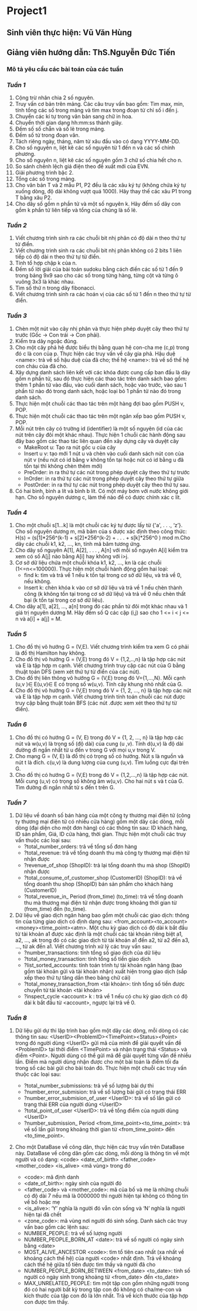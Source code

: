 # Project1
## Sinh viên thực hiện: Vũ Văn Hùng
## Giảng viên hướng dẫn: ThS.Nguyễn Đức Tiến
### Mô tả yêu cầu các bài toán của các tuần
### *Tuần 1*
1. Cộng trừ nhân chia 2 số nguyên. 
2. Truy vấn cơ bản trên mảng. Các câu truy vấn bao gồm: Tìm max, min, tính tổng các số trong mảng và tìm max trong đoạn từ chỉ số i đến j.
3. Chuyển các kí tự trong văn bản sang chữ in hoa.
4. Chuyển thời gian dạng hh:mm:ss thành giây.
5. Đếm số số chẵn và số lẻ trong mảng.
6. Đếm số từ trong đoạn văn.
7. Tách riêng ngày, tháng, năm từ xâu đầu vào có dạng YYYY-MM-DD.
8. Cho số nguyên n, liệt kê các số nguyên từ 1 đến n và các số chính phương. 
9. Cho số nguyên n, liệt kê các số nguyên gồm 3 chữ số chia hết cho n.
10. So sánh chênh lệch giá điện theo đề xuất mới của EVN.
11. Giải phương trình bậc 2.
12. Tổng các số trong mảng.
13. Cho văn bản T và 2 mẫu P1, P2 đều là các xâu ký tự (không chứa ký tự xuống dòng, độ dài không vượt quá 1000). Hãy thay thế các xâu P1 trong T bằng xâu P2.
14. Cho dãy số gồm n phần tử và một số nguyên k. Hãy đếm số dãy con gồm k phần tử liên tiếp và tổng của chúng là số lẻ.
    
### *Tuần 2*
1. Viết chương trình sinh ra các chuỗi bit nhị phân có độ dài n theo thứ tự từ điển.
2. Viết chương trình sinh ra các chuỗi bit nhị phân không có 2 bits 1 liên tiếp có độ dài n theo thứ tự từ điển.
3. Tính tổ hợp chập k của n.
4. Đếm số lời giải của bài toán sudoku bằng cách điền các số từ 1 đến 9 trong bảng 9x9 sao cho các số trong từng hàng, từng cột và từng ô vuông 3x3 là khác nhau.
5. Tìm số thứ n trong dãy fibonacci.
6. Viết chương trình sinh ra các hoán vị của các số từ 1 đến n theo thứ tự từ điển.
   
### *Tuần 3*
1. Chèn một nút vào cây nhị phân và thực hiện phép duyệt cây theo thứ tự trước (Gốc -> Con trái -> Con phải).
2. Kiểm tra dãy ngoặc đúng.
3. Cho một cây phả hệ được biểu thị bằng quan hệ con-cha mẹ (c,p) trong đó c là con của p. Thực hiện các truy vấn về cây gia phả. Hậu duệ \<name>: trả về số hậu duệ của <name> đã cho; thế hệ \<name>: trả về số thế hệ con cháu của <name> đã cho.
4. Xây dựng danh sách liên kết với các khóa được cung cấp ban đầu là dãy gồm n phần tử, sau đó thực hiện các thao tác trên danh sách bao gồm: thêm 1 phần tử vào đầu, vào cuối danh sách, hoặc vào trước, vào sau 1 phần tử nào đó trong danh sách, hoặc loại bỏ 1 phần tử nào đó trong danh sách.
5. Thực hiện một chuỗi các thao tác trên một hàng đợi bao gồm PUSH v, POP.
6. Thực hiện một chuỗi các thao tác trên một ngăn xếp bao gồm PUSH v, POP.
7. Mỗi nút trên cây có trường id (identifier) là một số nguyên (id của các nút trên cây đôi một khác nhau). Thực hiện 1 chuỗi các hành động sau đây bao gồm các thao tác liên quan đến xây dựng cây và duyệt cây
    - MakeRoot u: Tạo ra nút gốc u của cây
    - Insert u v: tạo mới 1 nút u và chèn vào cuối danh sách nút con của nút v (nếu nút có id bằng v không tồn tại hoặc nút có id bằng u đã tồn tại thì không chèn thêm mới)
    - PreOrder: in ra thứ tự các nút trong phép duyệt cây theo thứ tự trước
    - InOrder: in ra thứ tự các nút trong phép duyệt cây theo thứ tự giữa
    - PostOrder: in ra thứ tự các nút trong phép duyệt cây theo thứ tự sau.
8. Có hai bình, bình a lít và bình b lít. Có một máy bơm với nước không giới hạn. Cho số nguyên dương c, làm thế nào để có được chính xác c lít.

### *Tuần 4*
1. Cho một chuỗi s[1…k] là một chuỗi các ký tự được lấy từ {'a', . . ., ‘z’}. Cho số nguyên dương m, mã băm của s được xác định theo công thức: H(s) = (s[1]*256^(k-1) + s[2]*256^(k-2) + . . . + s[k]*256^0 ) mod m.Cho dãy các chuỗi k1, k2, …, kn, tính mã băm tương ứng.
2. Cho dãy số nguyên A[1], A[2], . . . , A[n] với mỗi số nguyên A[i] kiểm tra xem có số A[j] nào bằng A[i] hay không với i>j.
3. Cơ sở dữ liệu chứa một chuỗi khóa k1, k2, ..., kn là các chuỗi (1<=n<=100000). Thực hiện một chuỗi hành động gồm hai loại:
    - find k: tìm và trả về 1 nếu k tồn tại trong cơ sở dữ liệu, và trả về 0, nếu không.
    - Insert k: chèn khóa k vào cơ sở dữ liệu và trả về 1 nếu chèn thành công (k không tồn tại trong cơ sở dữ liệu) và trả về 0 nếu chèn thất bại (k tồn tại trong cơ sở dữ liệu).
4. Cho dãy a[1], a[2], ..., a[n] trong đó các phần tử đôi một khác nhau và 1 giá trị nguyên dương M. Hãy đếm số Q các cặp (i,j) sao cho 1 <= i < j <= n và a[i] + a[j] = M.

### *Tuần 5*
1. Cho đồ thị vô hướng G = (V,E). Viết chương trình kiểm tra xem G có phải là đồ thị Hamilton hay không.
2. Cho đồ thị vô hướng G = (V,E) trong đó V = {1,2,..,n} là tập hợp các nút và E là tập hợp m cạnh. Viết chương trình truy cập các nút của G bằng thuật toán DFS (xem xét thứ tự từ điển của các nút).
3. Cho đồ thị liên thông vô hướng G = (V,E) trong đó V={1,…,N}. Mỗi cạnh (u,v )∈ E(u,v)∈ E có trọng số w(u,v). Tính cây khung nhỏ nhất của G.
4. Cho đồ thị vô hướng G = (V,E) trong đó V = {1, 2, ..., n} là tập hợp các nút và E là tập hợp m cạnh. Viết chương trình tính toán chuỗi các nút được truy cập bằng thuật toán BFS (các nút .được xem xét theo thứ tự từ điển).
   
### *Tuần 6*
1. Cho đồ thị có hướng G = (V, E) trong đó V = {1, 2, ..., n} là tập hợp các nút và w(u,v) là trọng số (độ dài) của cung (u ,v). Tính d(u,v) là độ dài đường đi ngắn nhất từ u đến v trong G với mọi u,v trong V.
2. Cho mạng G = (V, E) là đồ thị có trọng số có hướng. Nút s là nguồn và nút t là đích. c(u,v) là dung lượng của cung (u,v). Tìm luồng cực đại trên G.
3. Cho đồ thị có hướng G = (V,E) trong đó V = {1,2,...,n} là tập hợp các nút. Mỗi cung (u,v) có trọng số không âm w(u,v). Cho hai nút s và t của G. Tìm đường đi ngắn nhất từ s đến t trên G.

### *Tuần 7*
1. Dữ liệu về doanh số bán hàng của một công ty thương mại điện tử (công ty thương mại điện tử có nhiều cửa hàng) gồm một dãy các dòng, mỗi dòng (đại diện cho một đơn hàng) có các thông tin sau: ID khách hàng, ID sản phẩm, Giá, ID cửa hàng, thời gian.
Thực hiện một chuỗi các truy vấn thuộc các loại sau:
    - ?total_number_orders: trả về tổng số đơn hàng
    - ?total_revenue: trả về tổng doanh thu mà công ty thương mại điện tử nhận được
    - ?revenue_of_shop (ShopID): trả lại tổng doanh thu mà shop (ShopID) nhận được
    - ?total_consume_of_customer_shop (CustomerID) (ShopID): trả về tổng doanh thu shop (ShopID) bán sản phẩm cho khách hàng (CustomerID)
    - ?total_revenue_in_ Period (from_time) (to_time): trả về tổng doanh thu mà thương mại điện tử nhận được trong khoảng thời gian từ (from_time) đến (to_time).
2. Dữ liệu về giao dịch ngân hàng bao gồm một chuỗi các giao dịch: thông tin của từng giao dịch có định dạng sau: \<from_account>\<to_account>\<money>\<time_point>\<atm>. Một chu kỳ giao dịch có độ dài k bắt đầu từ tài khoản a1 được xác định là một chuỗi các tài khoản riêng biệt a1, a2, …, ak trong đó có các giao dịch từ tài khoản a1 đến a2, từ a2 đến a3, …, từ ak đến a1.
Viết chương trình xử lý các truy vấn sau:
    - ?number_transactions: tính tổng số giao dịch của dữ liệu
    - ?total_money_transaction: tính tổng số tiền giao dịch
    - ?list_sorted_accounts: tính toán trình tự tài khoản ngân hàng (bao gồm tài khoản gửi và tài khoản nhận) xuất hiện trong giao dịch (sắp xếp theo thứ tự tăng dần theo bảng chữ cái)
    - ?total_money_transaction_from <tài khoản>: tính tổng số tiền được chuyển từ tài khoản <tài khoản>
    - ?inspect_cycle \<account> k : trả về 1 nếu có chu kỳ giao dịch có độ dài k bắt đầu từ \<account>, ngược lại trả về 0.

### *Tuần 8*
1. Dữ liệu gửi dự thi lập trình bao gồm một dãy các dòng, mỗi dòng có các thông tin sau: \<UserID>\<ProblemID>\<TimePoint>\<Status>\<Point> trong đó người dùng \<UserID> gửi mã của mình để giải quyết vấn đề \<ProblemID> tại thời điểm \<TimePoint> và nhận trạng thái \<Status> và điểm \<Point>. Người dùng có thể gửi mã để giải quyết từng vấn đề nhiều lần. Điểm mà người dùng nhận được cho một bài toán là điểm tối đa trong số các bài gửi cho bài toán đó. 
Thực hiện một chuỗi các truy vấn thuộc các loại sau:
    - ?total_number_submissions: trả về số lượng bài dự thi
    - ?number_error_submision: trả về số lượng bài gửi có trạng thái ERR
    - ?number_error_submision_of_user \<UserID>: trả về số lần gửi có trạng thái ERR của người dùng \<UserID>
    - ?total_point_of_user \<UserID>: trả về tổng điểm của người dùng \<UserID>
    - ?number_submission_ Period \<from_time_point>\<to_time_point>: trả về số lần gửi trong khoảng thời gian từ <from_time_point> đến <to_time_point>.

2. Cho một DataBase về công dân, thực hiện các truy vấn trên DataBase này. DataBase về công dân gồm các dòng, mỗi dòng là thông tin về một người và có dạng: \<code> <date_of_birth> <father_code> <mother_code> <is_alive> <mã vùng> trong đó
    - \<code>: mã định danh
    - <date_of_birth>: ngày sinh của người đó 
    - <father_code> và <mother_code>: mã của bố và mẹ là những chuỗi có độ dài 7 nếu mã là 0000000 thì người hiện tại không có thông tin về bố hoặc mẹ
    - <is_alive>: ‘Y’ nghĩa là người đó vẫn còn sống và ‘N’ nghĩa là người hiện tại đã chết
    - <zone_code>: mã vùng nơi người đó sinh sống. 
Danh sách các truy vấn bao gồm các lệnh sau:
    - NUMBER_PEOPLE: trả về số lượng người 
    - NUMBER_PEOPLE_BORN_AT \<date>: trả về số người có ngày sinh bằng \<date>
    - MOST_ALIVE_ANCESTOR \<code>: tìm tổ tiên cao nhất (xa nhất về khoảng cách thế hệ) của người \<code> nhất định. Trả về khoảng cách thế hệ giữa tổ tiên được tìm thấy và người đã cho
    - NUMBER_PEOPLE_BORN_BETWEEN <from_date> <to_date>: tính số người có ngày sinh trong khoảng từ <from_date> đến <to_date>
    - MAX_UNRELATED_PEOPLE: tìm một tập con gồm những người trong đó có hai người bất kỳ trong tập con đó không có cha/mẹ-con và kích thước của tập con đó là lớn nhất. Trả về kích thước của tập hợp con được tìm thấy.
